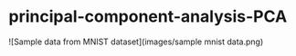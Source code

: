 # principal-component-analysis-PCA

![Sample data from MNIST dataset](images/sample mnist data.png)

